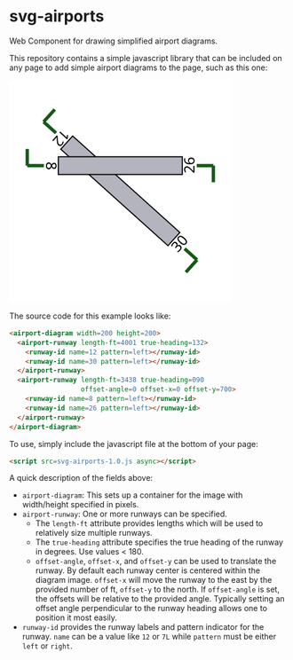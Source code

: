 # svg-airports
Web Component for drawing simplified airport diagrams.

This repository contains a simple javascript library that can be included on any page to add
simple airport diagrams to the page, such as this one:

<img src=example.svg>

The source code for this example looks like:

```html
<airport-diagram width=200 height=200>
  <airport-runway length-ft=4001 true-heading=132>
    <runway-id name=12 pattern=left></runway-id>
    <runway-id name=30 pattern=left></runway-id>
  </airport-runway>
  <airport-runway length-ft=3438 true-heading=090
                  offset-angle=0 offset-x=0 offset-y=700>
    <runway-id name=8 pattern=left></runway-id>
    <runway-id name=26 pattern=left></runway-id>
  </airport-runway>
</airport-diagram> 
```

To use, simply include the javascript file at the bottom of your page:
```html
<script src=svg-airports-1.0.js async></script>
```

A quick description of the fields above:
 - `airport-diagram`: This sets up a container for the image with width/height specified in pixels.
 - `airport-runway`: One or more runways can be specified. 
   - The `length-ft` attribute provides lengths which will be used to relatively size multiple runways.
   - The `true-heading` attribute specifies the true heading of the runway in degrees. Use values < 180.
   - `offset-angle`, `offset-x`, and `offset-y` can be used to translate the runway. By default each runway center
     is centered within the diagram image. `offset-x` will move the runway to the east by the provided number of ft,
     `offset-y` to the north. If `offset-angle` is set, the offsets will be relative to the provided angle. Typically
     setting an offset angle perpendicular to the runway heading allows one to position it most easily.
 - `runway-id` provides the runway labels and pattern indicator for the runway. `name` can be a value like `12` or `7L` while
   `pattern` must be either `left` or `right`.
